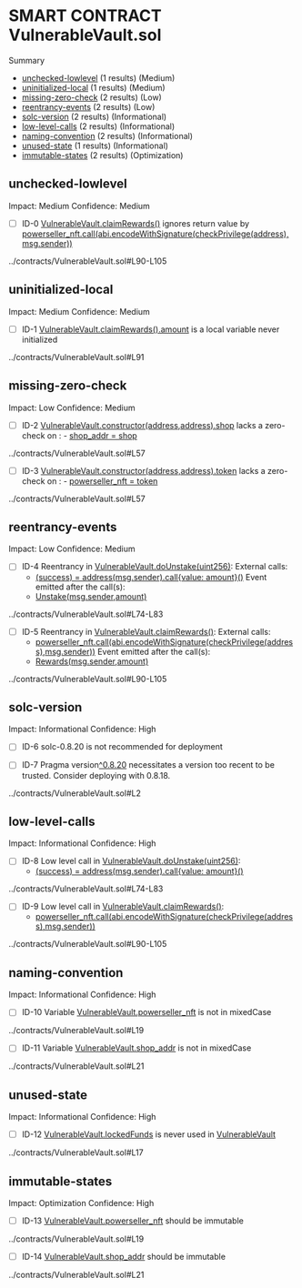 # SMART CONTRACT VulnerableVault.sol


Summary
 - [unchecked-lowlevel](#unchecked-lowlevel) (1 results) (Medium)
 - [uninitialized-local](#uninitialized-local) (1 results) (Medium)
 - [missing-zero-check](#missing-zero-check) (2 results) (Low)
 - [reentrancy-events](#reentrancy-events) (2 results) (Low)
 - [solc-version](#solc-version) (2 results) (Informational)
 - [low-level-calls](#low-level-calls) (2 results) (Informational)
 - [naming-convention](#naming-convention) (2 results) (Informational)
 - [unused-state](#unused-state) (1 results) (Informational)
 - [immutable-states](#immutable-states) (2 results) (Optimization)
## unchecked-lowlevel
Impact: Medium
Confidence: Medium
 - [ ] ID-0
[VulnerableVault.claimRewards()](../contracts/VulnerableVault.sol#L90-L105) ignores return value by [powerseller_nft.call(abi.encodeWithSignature(checkPrivilege(address),msg.sender))](../contracts/VulnerableVault.sol#L93-L98)

../contracts/VulnerableVault.sol#L90-L105


## uninitialized-local
Impact: Medium
Confidence: Medium
 - [ ] ID-1
[VulnerableVault.claimRewards().amount](../contracts/VulnerableVault.sol#L91) is a local variable never initialized

../contracts/VulnerableVault.sol#L91


## missing-zero-check
Impact: Low
Confidence: Medium
 - [ ] ID-2
[VulnerableVault.constructor(address,address).shop](../contracts/VulnerableVault.sol#L57) lacks a zero-check on :
		- [shop_addr = shop](../contracts/VulnerableVault.sol#L59)

../contracts/VulnerableVault.sol#L57


 - [ ] ID-3
[VulnerableVault.constructor(address,address).token](../contracts/VulnerableVault.sol#L57) lacks a zero-check on :
		- [powerseller_nft = token](../contracts/VulnerableVault.sol#L58)

../contracts/VulnerableVault.sol#L57


## reentrancy-events
Impact: Low
Confidence: Medium
 - [ ] ID-4
Reentrancy in [VulnerableVault.doUnstake(uint256)](../contracts/VulnerableVault.sol#L74-L83):
	External calls:
	- [(success) = address(msg.sender).call{value: amount}()](../contracts/VulnerableVault.sol#L79)
	Event emitted after the call(s):
	- [Unstake(msg.sender,amount)](../contracts/VulnerableVault.sol#L82)

../contracts/VulnerableVault.sol#L74-L83


 - [ ] ID-5
Reentrancy in [VulnerableVault.claimRewards()](../contracts/VulnerableVault.sol#L90-L105):
	External calls:
	- [powerseller_nft.call(abi.encodeWithSignature(checkPrivilege(address),msg.sender))](../contracts/VulnerableVault.sol#L93-L98)
	Event emitted after the call(s):
	- [Rewards(msg.sender,amount)](../contracts/VulnerableVault.sol#L104)

../contracts/VulnerableVault.sol#L90-L105


## solc-version
Impact: Informational
Confidence: High
 - [ ] ID-6
solc-0.8.20 is not recommended for deployment

 - [ ] ID-7
Pragma version[^0.8.20](../contracts/VulnerableVault.sol#L2) necessitates a version too recent to be trusted. Consider deploying with 0.8.18.

../contracts/VulnerableVault.sol#L2


## low-level-calls
Impact: Informational
Confidence: High
 - [ ] ID-8
Low level call in [VulnerableVault.doUnstake(uint256)](../contracts/VulnerableVault.sol#L74-L83):
	- [(success) = address(msg.sender).call{value: amount}()](../contracts/VulnerableVault.sol#L79)

../contracts/VulnerableVault.sol#L74-L83


 - [ ] ID-9
Low level call in [VulnerableVault.claimRewards()](../contracts/VulnerableVault.sol#L90-L105):
	- [powerseller_nft.call(abi.encodeWithSignature(checkPrivilege(address),msg.sender))](../contracts/VulnerableVault.sol#L93-L98)

../contracts/VulnerableVault.sol#L90-L105


## naming-convention
Impact: Informational
Confidence: High
 - [ ] ID-10
Variable [VulnerableVault.powerseller_nft](../contracts/VulnerableVault.sol#L19) is not in mixedCase

../contracts/VulnerableVault.sol#L19


 - [ ] ID-11
Variable [VulnerableVault.shop_addr](../contracts/VulnerableVault.sol#L21) is not in mixedCase

../contracts/VulnerableVault.sol#L21


## unused-state
Impact: Informational
Confidence: High
 - [ ] ID-12
[VulnerableVault.lockedFunds](../contracts/VulnerableVault.sol#L17) is never used in [VulnerableVault](../contracts/VulnerableVault.sol#L12-L121)

../contracts/VulnerableVault.sol#L17


## immutable-states
Impact: Optimization
Confidence: High
 - [ ] ID-13
[VulnerableVault.powerseller_nft](../contracts/VulnerableVault.sol#L19) should be immutable 

../contracts/VulnerableVault.sol#L19


 - [ ] ID-14
[VulnerableVault.shop_addr](../contracts/VulnerableVault.sol#L21) should be immutable 

../contracts/VulnerableVault.sol#L21


